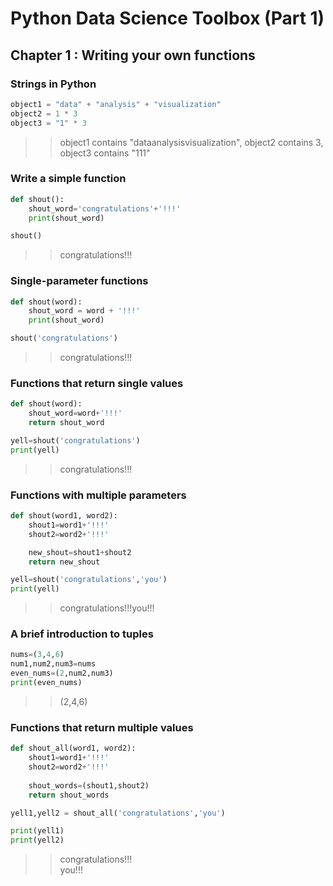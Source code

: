 # Python Data Science Toolbox (Part 1)

## Chapter 1 : Writing your own functions

### Strings in Python

```python
object1 = "data" + "analysis" + "visualization"
object2 = 1 * 3
object3 = "1" * 3
```
>>object1 contains "dataanalysisvisualization", object2 contains 3, object3 contains "111"

### Write a simple function

```python
def shout():
    shout_word='congratulations'+'!!!'
    print(shout_word)

shout()
```
>>congratulations!!!

### Single-parameter functions
```python
def shout(word):
    shout_word = word + '!!!'
    print(shout_word)

shout('congratulations')
```
>>congratulations!!!

### Functions that return single values

```python
def shout(word):
    shout_word=word+'!!!'
    return shout_word

yell=shout('congratulations')
print(yell)
```
>>congratulations!!!

### Functions with multiple parameters
```python
def shout(word1, word2):
    shout1=word1+'!!!'
    shout2=word2+'!!!'

    new_shout=shout1+shout2
    return new_shout

yell=shout('congratulations','you')
print(yell)
```
>>congratulations!!!you!!!

### A brief introduction to tuples
```python
nums=(3,4,6)
num1,num2,num3=nums
even_nums=(2,num2,num3)
print(even_nums)
```
>>(2,4,6)

### Functions that return multiple values

```python
def shout_all(word1, word2): 
    shout1=word1+'!!!'
    shout2=word2+'!!!'
    
    shout_words=(shout1,shout2)
    return shout_words

yell1,yell2 = shout_all('congratulations','you')

print(yell1)
print(yell2)
```
>>congratulations!!! <br>
>>you!!!
